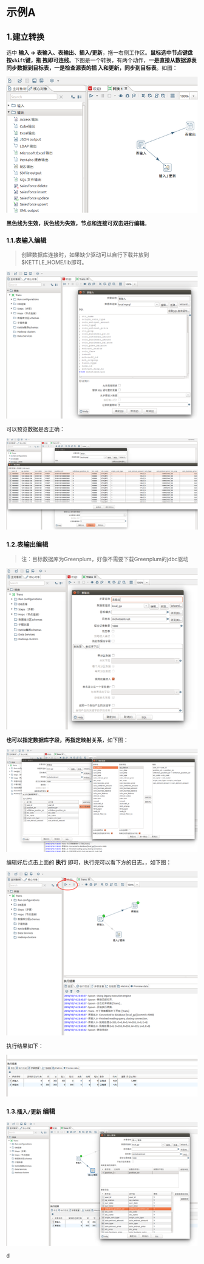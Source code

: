 示例A
================================================================================
## 1.建立转换
选中 **输入 -> 表输入、表输出、插入/更新**，拖一右侧工作区。**鼠标选中节点键盘按`shift`键，拖
拽即可连线**。下图是一个转换，有两个动作，**一是直接从数据源表同步数据到目标表，一是检查源表的插
入和更新，同步到目标表**。如图：

![建立转换1](img/7.png)

**黑色线为生效，灰色线为失效，节点和连接可双击进行编辑**。

### 1.1.表输入编辑
> 创建数据库连接时，如果缺少驱动可以自行下载并放到$KETTLE_HOME/lib即可。

![表输入](img/8.png)

可以预览数据是否正确：

![预览数据](img/9.png)

### 1.2.表输出编辑
> 注：目标数据库为Greenplum，好像不需要下载Greenplum的jdbc驱动

![表输出1](img/10.png)

**也可以指定数据库字段，再指定映射关系**，如下图：

![表输出2](img/11.png)

编辑好后点击上面的 **执行** 即可，执行完可以看下方的日志。，如下图：

![执行](img/12.png)

执行结果如下：

![执行结果](img/13.png)

### 1.3.`插入/更新` 编辑

![插入与更新](img/14.png)














































d
